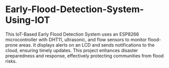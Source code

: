 # Early-Flood-Detection-System-Using-IOT
This IoT-Based Early Flood Detection System uses an ESP8266 microcontroller with DHT11, ultrasonic, and flow sensors to monitor flood-prone areas. It displays alerts on an LCD and sends notifications to the cloud, ensuring timely updates. This project enhances disaster preparedness and response, effectively protecting communities from flood risks.
